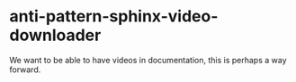 # anti-pattern-sphinx-video-downloader
We want to be able to have videos in documentation, this is perhaps a way forward.
